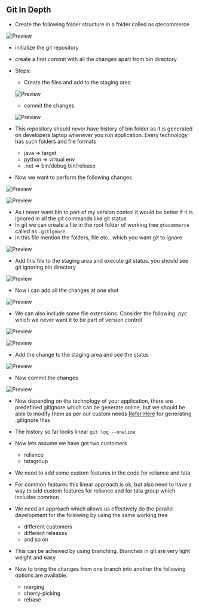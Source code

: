 ## Git In Depth
* Create the following folder structure in a folder called as qtecommerce

![Preview](./Images/git31.png)

* initialize the git repository
* create a first commit with all the changes apart from bin directory

* Steps: 
    * Create the files and add to the staging area

    ![Preview](./Images/git-20.png)

    * commit the changes

    ![Preview](./Images/git-21.png)

* This repository should never have history of bin folder as it is generated on developers laptop whenever you run application. Every technology has such folders and file formats
    * java => target
    * python => virtual env
    * .net => bin/debug bin/release

* Now we want to perform the following changes

![Preview](./Images/git32.png)

![Preview](./Images/git-22.png)

* As i never want bin to part of my version control it would be better if it is ignored in all the git commands like git status
* In git we can create a file in the root folder of working tree ``` qtecommerce ``` called as ``` .gitignore ```.
* In this file mention the folders, file etc.. which you want git to ignore

![Preview](./Images/git33.png)

* Add this file to the staging area and execute git status. you should see git ignoring bin directory

![Preview](./Images/git-23.png)

* Now i can add all the changes at one shot

![Preview](./Images/git-24.png)

* We can also include some file extensions. Consider the following .pyc which we never want it to be part of version control

![Preview](./Images/git-25.png)

![Preview](./Images/git34.png)

* Add the change to the staging area and see the status

![Preview](./Images/git-26.png)

* Now commit the changes

![Preview](./Images/git-27.png)

* Now depending on the technology of your application, there are predefined gitignore which can be generate online, but we should be able to modify them as per our custom needs
[Refer Here](https://www.toptal.com/developers/gitignore) for generating .gitignore files
* The history so far looks linear ``` git log --oneline ```
* Now lets assume we have got two customers
    * reliance
    * tatagroup

* We need to add some custom features in the code for reliance and tata
* For common features this linear approach is ok, but also need to have a way to add custom features for reliance and for tata group which includes common
* We need an approach which allows us effectively do the parallel development for the following by using the same working tree
  * different customers
  *  different releases
  *  and so on

* This can be acheived by using branching. Branches in git are very light weight and easy
* Now to bring the changes from one branch into another the following options are available.
   * merging
   * cherry-picking
   * rebase

